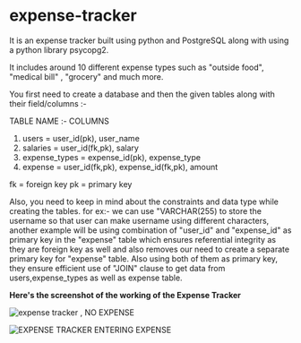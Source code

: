 # expense-tracker
It is an expense tracker built using python and PostgreSQL along with using a python library psycopg2.

It includes around 10 different expense types such as "outside food", "medical bill" , "grocery" and much more.


You first need to create a database and then the given tables along with their field/columns :-

TABLE NAME :- COLUMNS 
1) users = user_id(pk), user_name
2) salaries = user_id(fk,pk), salary
3) expense_types = expense_id(pk), expense_type
4) expense = user_id(fk,pk), expense_id(fk,pk), amount

fk = foreign key
pk = primary key

Also, you need to keep in mind about the constraints and data type while creating the tables. for ex:- we can use "VARCHAR(255) to store the username so that user can make username using different characters, another example will be using combination of "user_id" and "expense_id" as primary key in the "expense" table which ensures referential integrity as they are foreign key as well and also removes our need to create a separate primary key for "expense" table. Also using both of them as primary key, they ensure efficient use of "JOIN" clause to get data from users,expense_types as well as expense table.


**Here's the screenshot of the working of the Expense Tracker**


![expense tracker , NO EXPENSE](https://github.com/ujjwal717/expense-tracker/assets/93403224/38dc3e9e-583c-49f0-9e6c-df4e756d7d74)







![EXPENSE TRACKER ENTERING EXPENSE](https://github.com/ujjwal717/expense-tracker/assets/93403224/b9615489-7400-4469-af4b-eb6855a87618)




